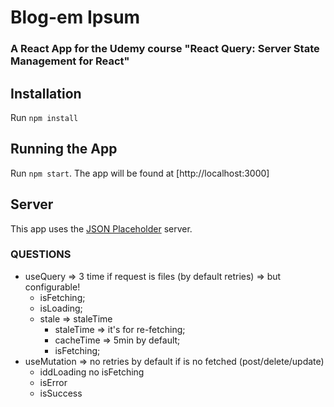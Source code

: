 # Blog-em Ipsum

### A React App for the Udemy course "React Query: Server State Management for React"

## Installation

Run `npm install`

## Running the App

Run `npm start`. The app will be found at [http://localhost:3000]

## Server

This app uses the [JSON Placeholder](https://jsonplaceholder.typicode.com/) server.

### QUESTIONS

- useQuery => 3 time if request is files (by default retries) => but configurable!
  - isFetching;
  - isLoading;
  - stale => staleTime
    - staleTime => it's for re-fetching;
    - cacheTime => 5min by default;
    - isFetching;
- useMutation => no retries by default if is no fetched (post/delete/update)
  - iddLoading no isFetching
  - isError
  - isSuccess
